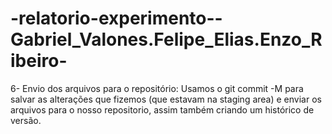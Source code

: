 # -relatorio-experimento--Gabriel_Valones.Felipe_Elias.Enzo_Ribeiro-
6- Envio dos arquivos para o repositório: Usamos o git commit -M para salvar as alterações que fizemos (que estavam na staging area) e enviar os arquivos para o nosso repositorio, assim também criando um histórico de versão.
